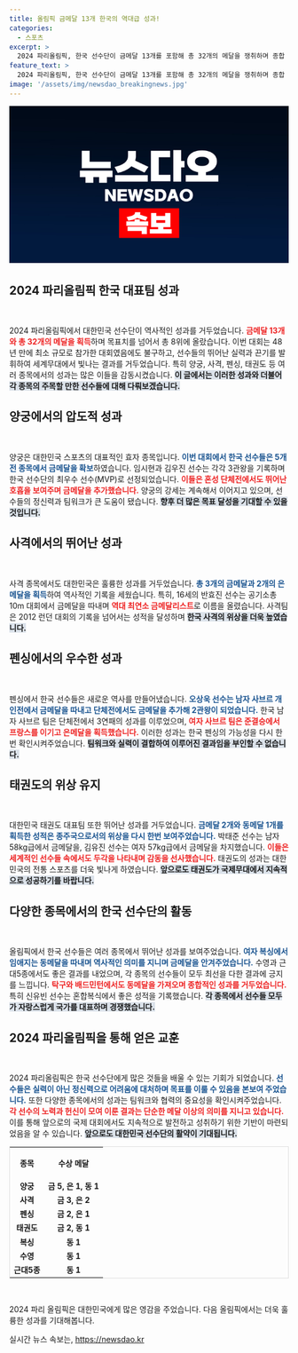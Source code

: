 ```yaml
---
title: 올림픽 금메달 13개 한국의 역대급 성과!
categories:
  - 스포츠
excerpt: >
  2024 파리올림픽, 한국 선수단이 금메달 13개를 포함해 총 32개의 메달을 쟁취하며 종합 8위로 역대 최고의 성적을 거뒀다. 특히 임시현과 김우진이 각각 3관왕에 오르며 MVP로 선정됐다. 역대 가장 작은 규모의 선수단이 만들어낸 기적 같은 성과에 주목하라!
feature_text: >
  2024 파리올림픽, 한국 선수단이 금메달 13개를 포함해 총 32개의 메달을 쟁취하며 종합 8위로 역대 최고의 성적을 거뒀다. 특히 임시현과 김우진이 각각 3관왕에 오르며 MVP로 선정됐다. 역대 가장 작은 규모의 선수단이 만들어낸 기적 같은 성과에 주목하라!
image: '/assets/img/newsdao_breakingnews.jpg'
---
```


<p><img src="/assets/img/newsdao_breakingnews.jpg" alt="koreaapp 속보" /></p>

<h2 data-ke-size="size26">2024 파리올림픽 한국 대표팀 성과</h2>

<p data-ke-size="size16">&nbsp;</p>

<p>2024 파리올림픽에서 대한민국 선수단이 역사적인 성과를 거두었습니다. <b><span style="color: #ee2323;">금메달 13개와 총 32개의 메달을 획득</span></b>하며 목표치를 넘어서 총 8위에 올랐습니다. 이번 대회는 48년 만에 최소 규모로 참가한 대회였음에도 불구하고, 선수들의 뛰어난 실력과 끈기를 발휘하여 세계무대에서 빛나는 결과를 거두었습니다. 특히 양궁, 사격, 펜싱, 태권도 등 여러 종목에서의 성과는 많은 이들을 감동시켰습니다. <b><span style="background-color: #21538527;">이 글에서는 이러한 성과와 더불어 각 종목의 주목할 만한 선수들에 대해 다뤄보겠습니다.</span></b></p>

<h2 data-ke-size="size26">양궁에서의 압도적 성과</h2>

<p data-ke-size="size16">&nbsp;</p>

<p>양궁은 대한민국 스포츠의 대표적인 효자 종목입니다. <b><span style="color: #1a5490;">이번 대회에서 한국 선수들은 5개 전 종목에서 금메달을 확보</span></b>하였습니다. 임시현과 김우진 선수는 각각 3관왕을 기록하며 한국 선수단의 최우수 선수(MVP)로 선정되었습니다. <b><span style="color: #ee2323;">이들은 혼성 단체전에서도 뛰어난 호흡을 보여주며 금메달을 추가했습니다.</span></b> 양궁의 강세는 계속해서 이어지고 있으며, 선수들의 정신력과 팀워크가 큰 도움이 됐습니다. <b><span style="background-color: #21538527;">향후 더 많은 목표 달성을 기대할 수 있을 것입니다.</span></b></p>

<h2 data-ke-size="size26">사격에서의 뛰어난 성과</h2>

<p data-ke-size="size16">&nbsp;</p>

<p>사격 종목에서도 대한민국은 훌륭한 성과를 거두었습니다. <b><span style="color: #1a5490;">총 3개의 금메달과 2개의 은메달을 획득</span></b>하여 역사적인 기록을 세웠습니다. 특히, 16세의 반효진 선수는 공기소총 10m 대회에서 금메달을 따내며 <b><span style="color: #ee2323;">역대 최연소 금메달리스트</span></b>로 이름을 올렸습니다. 사격팀은 2012 런던 대회의 기록을 넘어서는 성적을 달성하며 <b><span style="background-color: #21538527;">한국 사격의 위상을 더욱 높였습니다.</span></b></p>

<h2 data-ke-size="size26">펜싱에서의 우수한 성과</h2>

<p data-ke-size="size16">&nbsp;</p>

<p>펜싱에서 한국 선수들은 새로운 역사를 만들어냈습니다. <b><span style="color: #1a5490;">오상욱 선수는 남자 사브르 개인전에서 금메달을 따내고 단체전에서도 금메달을 추가해 2관왕이 되었습니다.</span></b> 한국 남자 사브르 팀은 단체전에서 3연패의 성과를 이루었으며, <b><span style="color: #ee2323;">여자 사브르 팀은 준결승에서 프랑스를 이기고 은메달을 획득했습니다.</span></b> 이러한 성과는 한국 펜싱의 가능성을 다시 한번 확인시켜주었습니다. <b><span style="background-color: #21538527;">팀워크와 실력이 결합하여 이루어진 결과임을 부인할 수 없습니다.</span></b></p>

<h2 data-ke-size="size26">태권도의 위상 유지</h2>

<p data-ke-size="size16">&nbsp;</p>

<p>대한민국 태권도 대표팀 또한 뛰어난 성과를 거두었습니다. <b><span style="color: #1a5490;">금메달 2개와 동메달 1개를 획득한 성적은 종주국으로서의 위상을 다시 한번 보여주었습니다.</span></b> 박태준 선수는 남자 58kg급에서 금메달을, 김유진 선수는 여자 57kg급에서 금메달을 차지했습니다. <b><span style="color: #ee2323;">이들은 세계적인 선수들 속에서도 두각을 나타내며 감동을 선사했습니다.</span></b> 태권도의 성과는 대한민국의 전통 스포츠를 더욱 빛나게 하였습니다. <b><span style="background-color: #21538527;">앞으로도 태권도가 국제무대에서 지속적으로 성공하기를 바랍니다.</span></b></p>

<h2 data-ke-size="size26">다양한 종목에서의 한국 선수단의 활동</h2>

<p data-ke-size="size16">&nbsp;</p>

<p>올림픽에서 한국 선수들은 여러 종목에서 뛰어난 성과를 보여주었습니다. <b><span style="color: #1a5490;">여자 복싱에서 임애지는 동메달을 따내며 역사적인 의미를 지니며 금메달을 안겨주었습니다.</span></b> 수영과 근대5종에서도 좋은 결과를 내었으며, 각 종목의 선수들이 모두 최선을 다한 결과에 긍지를 느낍니다. <b><span style="color: #ee2323;">탁구와 배드민턴에서도 동메달을 가져오며 종합적인 성과를 거두었습니다.</span></b> 특히 신유빈 선수는 혼합복식에서 좋은 성적을 기록했습니다. <b><span style="background-color: #21538527;">각 종목에서 선수들 모두가 자랑스럽게 국가를 대표하며 경쟁했습니다.</span></b></p>

<h2 data-ke-size="size26">2024 파리올림픽을 통해 얻은 교훈</h2>

<p data-ke-size="size16">&nbsp;</p>

<p>2024 파리올림픽은 한국 선수단에게 많은 것들을 배울 수 있는 기회가 되었습니다. <b><span style="color: #1a5490;">선수들은 실력이 아닌 정신력으로 어려움에 대처하며 목표를 이룰 수 있음을 본보여 주었습니다.</span></b> 또한 다양한 종목에서의 성과는 팀워크와 협력의 중요성을 확인시켜주었습니다. <b><span style="color: #ee2323;">각 선수의 노력과 헌신이 모여 이룬 결과는 단순한 메달 이상의 의미를 지니고 있습니다.</span></b> 이를 통해 앞으로의 국제 대회에서도 지속적으로 발전하고 성취하기 위한 기반이 마련되었음을 알 수 있습니다. <b><span style="background-color: #21538527;">앞으로도 대한민국 선수단의 활약이 기대됩니다.</span></b></p>

<table style="width:100%; border:1px solid #dddddd;">
  <tr>
    <th style="text-align: center; height: 50px;"><b>종목</b></th>
    <th style="text-align: center; height: 50px;"><b>수상 메달</b></th>
  </tr>
  <tr>
    <td style="text-align: center; height: 17px;"><b>양궁</b></td>
    <td style="text-align: center; height: 17px;"><b>금 5, 은 1, 동 1</b></td>
  </tr>
  <tr>
    <td style="text-align: center; height: 17px;"><b>사격</b></td>
    <td style="text-align: center; height: 17px;"><b>금 3, 은 2</b></td>
  </tr>
  <tr>
    <td style="text-align: center; height: 17px;"><b>펜싱</b></td>
    <td style="text-align: center; height: 17px;"><b>금 2, 은 1</b></td>
  </tr>
  <tr>
    <td style="text-align: center; height: 17px;"><b>태권도</b></td>
    <td style="text-align: center; height: 17px;"><b>금 2, 동 1</b></td>
  </tr>
  <tr>
    <td style="text-align: center; height: 17px;"><b>복싱</b></td>
    <td style="text-align: center; height: 17px;"><b>동 1</b></td>
  </tr>
  <tr>
    <td style="text-align: center; height: 17px;"><b>수영</b></td>
    <td style="text-align: center; height: 17px;"><b>동 1</b></td>
  </tr>
  <tr>
    <td style="text-align: center; height: 17px;"><b>근대5종</b></td>
    <td style="text-align: center; height: 17px;"><b>동 1</b></td>
  </tr>
</table>

<p data-ke-size="size16">&nbsp;</p>

<p>2024 파리 올림픽은 대한민국에게 많은 영감을 주었습니다. 다음 올림픽에서는 더욱 훌륭한 성과를 기대해봅니다.</p>
실시간 뉴스 속보는, <a href="https://newsdao.kr" rel="dofollow">https://newsdao.kr</a>


